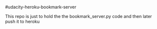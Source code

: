 #udacity-heroku-bookmark-server

This repo is just to hold the the bookmark_server.py code and then later push it to heroku